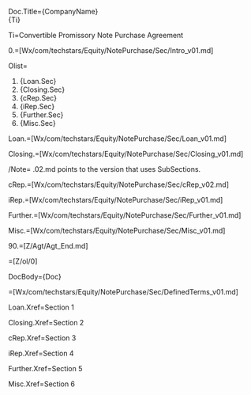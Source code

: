 Doc.Title={CompanyName}<br>{Ti}

Ti=Convertible Promissory Note Purchase Agreement

0.=[Wx/com/techstars/Equity/NotePurchase/Sec/Intro_v01.md]

Olist=<ol><li>{Loan.Sec}<li>{Closing.Sec}<li>{cRep.Sec}<li>{iRep.Sec}<li>{Further.Sec}<li>{Misc.Sec}</ol>

Loan.=[Wx/com/techstars/Equity/NotePurchase/Sec/Loan_v01.md]

Closing.=[Wx/com/techstars/Equity/NotePurchase/Sec/Closing_v01.md]

/Note= .02.md points to the version that uses SubSections.

cRep.=[Wx/com/techstars/Equity/NotePurchase/Sec/cRep_v02.md]

iRep.=[Wx/com/techstars/Equity/NotePurchase/Sec/iRep_v01.md]

Further.=[Wx/com/techstars/Equity/NotePurchase/Sec/Further_v01.md]

Misc.=[Wx/com/techstars/Equity/NotePurchase/Sec/Misc_v01.md]

90.=[Z/Agt/Agt_End.md]

=[Z/ol/0]

DocBody={Doc}

=[Wx/com/techstars/Equity/NotePurchase/Sec/DefinedTerms_v01.md]

Loan.Xref=Section 1
 
Closing.Xref=Section 2

cRep.Xref=Section 3

iRep.Xref=Section 4

Further.Xref=Section 5

Misc.Xref=Section 6